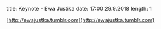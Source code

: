 title: Keynote - Ewa Justika
date: 17:00 29.9.2018
length: 1

[http://ewajustka.tumblr.com](http://ewajustka.tumblr.com)
